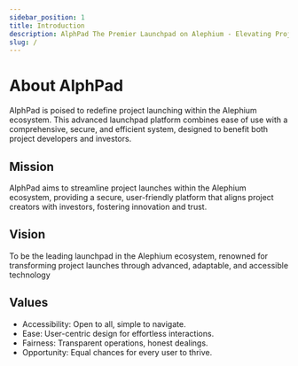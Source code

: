 ```yaml
---
sidebar_position: 1
title: Introduction
description: AlphPad The Premier Launchpad on Alephium - Elevating Projects to New Heights!
slug: /
---
```


# About AlphPad

AlphPad is poised to redefine project launching within the Alephium
ecosystem. This advanced launchpad platform combines ease of use with a
comprehensive, secure, and efficient system, designed to benefit both project developers
and investors.

## Mission

AlphPad aims to streamline project launches within the Alephium
ecosystem, providing a secure, user-friendly platform that aligns project creators with
investors, fostering innovation and trust.

## Vision

To be the leading launchpad in the Alephium ecosystem, renowned for transforming
project launches through advanced, adaptable, and accessible technology

## Values

- Accessibility: Open to all, simple to navigate.
- Ease: User-centric design for effortless interactions.
- Fairness: Transparent operations, honest dealings.
- Opportunity: Equal chances for every user to thrive.
